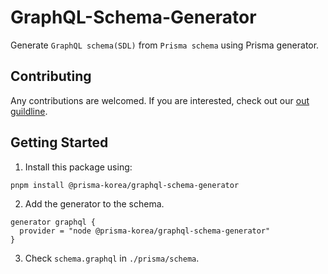 # GraphQL-Schema-Generator

Generate `GraphQL schema(SDL)` from `Prisma schema` using Prisma generator.

## Contributing
Any contributions are welcomed. If you are interested, check out our [out guildline](https://github.com/prisma-korea/graphql-schema-generator/blob/master/CONTRIBUTING.md).

## Getting Started

1. Install this package using:

```shell
pnpm install @prisma-korea/graphql-schema-generator
```

2. Add the generator to the schema.

```prisma
generator graphql {
  provider = "node @prisma-korea/graphql-schema-generator"
}
```

3. Check `schema.graphql` in `./prisma/schema`.
